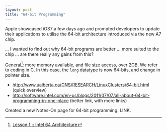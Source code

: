 ```yaml
---
layout: post
title: "64-bit Programming"
---
```


Apple showcased iOS7 a few days ago and prompted developers to update their applications to utilise the 64-bit architecture introduced via the new A7 chip. 

... I wanted to find out why 64-bit programs are better ... more suited to the chip ... are there really any gains from this?

General[^advantages]: more memory available, and file size access, over 2GB. We refer to coding in C. In this case, the `long` datatype is now 64-bits, and change in pointer size.

- http://www.ualberta.ca/CNS/RESEARCH/LinuxClusters/64-bit.html (quick overview)
- http://software.intel.com/en-us/blogs/2011/07/07/all-about-64-bit-programming-in-one-place (better link, with more links)

Created a new Notes-On page for 64-bit programming. LINK.

[^advantages]: [Lesson 1 :: Intel 64 Architecture](http://www.viva64.com/en/l/0001/)
